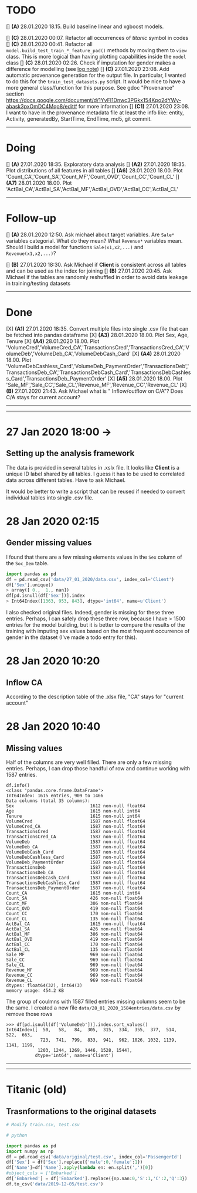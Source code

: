 # TODO

[] **(A)**   28.01.2020 18.15. Build baseline linear and xgboost models.

[] **(C)**   28.01.2020 00:07. Refactor all occurrences of *titanic* symbol in codes
[] **(C)**   28.01.2020 00:41. Refactor all `model.build_test_train_*_feature_pad()` methods by moving them to `view` class. This is more logical than having plotting capabilities inside the `model` class
[] **(C)**   28.01.2020 02:26. Check if imputation for gender makes a difference for modelling (see [log note](#gender-missing-values))
[] **(C)**   27.01.2020 23:08. Add automatic provenance generation for the output file. In particular, I wanted to do this for the `train_test_datasets.py` script. It would be nice to have a more general class/function for this purpose. See gdoc "Provenance" section https://docs.google.com/document/d/1YvFl1Dnwc3PGkx154Kpo2dYWy-abask3pxOmDC4Mqo8/edit# for more information
[] **(C1)**  27.01.2020 23:08. I want to have in the provenance metadata file at least the info like: entity, Activity, generatedBy, StartTime, EndTime, md5, git commit.

---------------------------
# Doing  
  
[] **(A)**   27.01.2020 18:35. Exploratory data analysis 
[] **(A2)**  27.01.2020 18:35. Plot distributions of all features in all tables
[] **(A6)**  28.01.2020 18.00. Plot 'Count_CA','Count_SA','Count_MF','Count_OVD','Count_CC','Count_CL'
[] **(A7)**  28.01.2020 18.00. Plot 'ActBal_CA','ActBal_SA','ActBal_MF','ActBal_OVD','ActBal_CC','ActBal_CL'

-------------------------------
# Follow-up

[] **(A)**   28.01.2020 12:50. Ask michael about target variables. Are `Sale*` variables categorial. What do they mean? What `Revenue*` variables mean. Should I build a model for functions `Sale(x1,x2,...)` and `Revenue(x1,x2,...)`?

[] **(B)**   27.01.2020 18:30. Ask Michael if **Client** is consistent across all tables and can be used as the index for joining
[] **(B)**   27.01.2020 20:45. Ask Michael if the tables are randomly reshuffled in order to avoid data leakage in training/testing datasets

-----------------------------
# Done 

[X] **(A1)**  27.01.2020 18:35. Convert multiple files into single .csv file that can be fetched into pandas dataframe
[X] **(A3)**  28.01.2020 18.00. Plot Sex, Age, Tenure
[X] **(A4)**  28.01.2020 18.00. Plot 'VolumeCred','VolumeCred_CA','TransactionsCred','TransactionsCred_CA','VolumeDeb','VolumeDeb_CA','VolumeDebCash_Card'
[X] **(A4)**  28.01.2020 18.00. Plot 'VolumeDebCashless_Card','VolumeDeb_PaymentOrder','TransactionsDeb','TransactionsDeb_CA','TransactionsDebCash_Card','TransactionsDebCashless_Card','TransactionsDeb_PaymentOrder'
[X] **(A5)**  28.01.2020 18.00. Plot 'Sale_MF','Sale_CC','Sale_CL','Revenue_MF','Revenue_CC','Revenue_CL'
[X] **(B)**   27.01.2020 21:43. Ask Michael what is " Inflow/outflow on C/A"? Does C/A stays for current account?

----------------------
----------------------

# 27 Jan 2020 18:00 ->
## Setting up the analysis framework

The data is provided in several tables in .xslx file. It looks like **Client** is a unique ID label shared by all tables. I guess it has to be used to correlated data across different tables. Have to ask Michael.

It would be better to write a script that can be reused if needed to convert individual tables into single .csv file.

# 28 Jan 2020 02:15
## Gender missing values
I found that there are a few missing elements values in the `Sex` column of the `Soc_Dem` table.
```python
import pandas as pd
df = pd.read_csv('data/27_01_2020/data.csv', index_col='Client')
df['Sex'].unique()
> array([ 0.,  1., nan])
df[pd.isnull(df['Sex'])].index
> Int64Index([1363, 953, 843], dtype='int64', name=u'Client')
```
I also checked original files. Indeed, gender is missing for these three entries. Perhaps, I can safely drop these three row, because I have > 1500 entries for the model building, but it is better to compare the results of the training with imputing sex values based on the most frequent occurrence of gender in the dataset (I've made a todo entry for this).

# 28 Jan 2020 10:20
## Inflow CA
According to the description table of the .xlsx file, "CA" stays for "current account"

# 28 Jan 2020 10:40
## Missing values

Half of the columns are very well filled. There are only a few missing entries. Perhaps, I can drop those handful of row and continue working with 1587 entries.

```
df.info()
<class 'pandas.core.frame.DataFrame'>
Int64Index: 1615 entries, 909 to 1466
Data columns (total 35 columns):
Sex                             1612 non-null float64
Age                             1615 non-null int64
Tenure                          1615 non-null int64
VolumeCred                      1587 non-null float64
VolumeCred_CA                   1587 non-null float64
TransactionsCred                1587 non-null float64
TransactionsCred_CA             1587 non-null float64
VolumeDeb                       1587 non-null float64
VolumeDeb_CA                    1587 non-null float64
VolumeDebCash_Card              1587 non-null float64
VolumeDebCashless_Card          1587 non-null float64
VolumeDeb_PaymentOrder          1587 non-null float64
TransactionsDeb                 1587 non-null float64
TransactionsDeb_CA              1587 non-null float64
TransactionsDebCash_Card        1587 non-null float64
TransactionsDebCashless_Card    1587 non-null float64
TransactionsDeb_PaymentOrder    1587 non-null float64
Count_CA                        1615 non-null int64
Count_SA                        426 non-null float64
Count_MF                        306 non-null float64
Count_OVD                       419 non-null float64
Count_CC                        170 non-null float64
Count_CL                        135 non-null float64
ActBal_CA                       1615 non-null float64
ActBal_SA                       426 non-null float64
ActBal_MF                       306 non-null float64
ActBal_OVD                      419 non-null float64
ActBal_CC                       170 non-null float64
ActBal_CL                       135 non-null float64
Sale_MF                         969 non-null float64
Sale_CC                         969 non-null float64
Sale_CL                         969 non-null float64
Revenue_MF                      969 non-null float64
Revenue_CC                      969 non-null float64
Revenue_CL                      969 non-null float64
dtypes: float64(32), int64(3)
memory usage: 454.2 KB
```

The group of coulmns with 1587 filled entries missing columns seem to be the same. I created a new file `data/28_01_2020_1584entries/data.csv` by remove those rows
```
>>> df[pd.isnull(df['VolumeDeb'])].index.sort_values()
Int64Index([  50,   58,   84,  305,  315,  334,  355,  377,  514,  522,  663,
             723,  741,  799,  833,  941,  962, 1026, 1032, 1139, 1141, 1199,
            1203, 1244, 1269, 1446, 1528, 1544],
           dtype='int64', name=u'Client')
```

----------------------------
----------------------------
# Titanic (old)
## Trasnformations to the original datasets 

```python
# Modify train.csv, test.csv

# python

import pandas as pd
import numpy as np
df = pd.read_csv('data/original/test.csv', index_col='PassengerId')
df['Sex'] = df['Sex'].replace({'male':0,'female':1})
df['Name']=df['Name'].apply(lambda en: en.split(',')[0])
#object_cols = ['Embarked']
df['Embarked'] = df['Embarked'].replace({np.nan:0,'S':1,'C':2,'Q':3})
df.to_csv('data/2019-12-05/test.csv')
```
